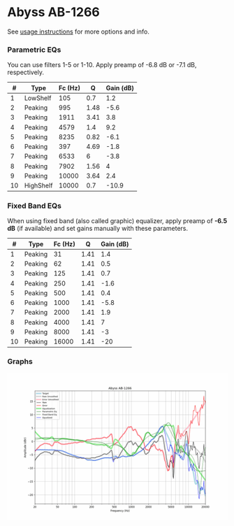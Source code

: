 # Abyss AB-1266
See [usage instructions](https://github.com/jaakkopasanen/AutoEq#usage) for more options and info.

### Parametric EQs
You can use filters 1-5 or 1-10. Apply preamp of -6.8 dB or -7.1 dB, respectively.

|   # | Type      |   Fc (Hz) |    Q |   Gain (dB) |
|-----|-----------|-----------|------|-------------|
|   1 | LowShelf  |       105 | 0.7  |         1.2 |
|   2 | Peaking   |       995 | 1.48 |        -5.6 |
|   3 | Peaking   |      1911 | 3.41 |         3.8 |
|   4 | Peaking   |      4579 | 1.4  |         9.2 |
|   5 | Peaking   |      8235 | 0.82 |        -6.1 |
|   6 | Peaking   |       397 | 4.69 |        -1.8 |
|   7 | Peaking   |      6533 | 6    |        -3.8 |
|   8 | Peaking   |      7902 | 1.56 |         4   |
|   9 | Peaking   |     10000 | 3.64 |         2.4 |
|  10 | HighShelf |     10000 | 0.7  |       -10.9 |

### Fixed Band EQs
When using fixed band (also called graphic) equalizer, apply preamp of **-6.5 dB** (if available) and set gains manually with these parameters.

|   # | Type    |   Fc (Hz) |    Q |   Gain (dB) |
|-----|---------|-----------|------|-------------|
|   1 | Peaking |        31 | 1.41 |         1.4 |
|   2 | Peaking |        62 | 1.41 |         0.5 |
|   3 | Peaking |       125 | 1.41 |         0.7 |
|   4 | Peaking |       250 | 1.41 |        -1.6 |
|   5 | Peaking |       500 | 1.41 |         0.4 |
|   6 | Peaking |      1000 | 1.41 |        -5.8 |
|   7 | Peaking |      2000 | 1.41 |         1.9 |
|   8 | Peaking |      4000 | 1.41 |         7   |
|   9 | Peaking |      8000 | 1.41 |        -3   |
|  10 | Peaking |     16000 | 1.41 |       -20   |

### Graphs
![](./Abyss%20AB-1266.png)
